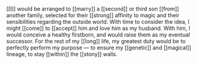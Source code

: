 [[I]] would be arranged to [[marry]] a [[second]] or third son [[from]] another family, selected for their [[strong]] affinity to magic and their sensibilities regarding the outside world. With time to consider the idea, I might [[come]] to [[accept]] him and love him as my husband. With him, I would conceive a healthy firstborn, and would raise them as my eventual successor. For the rest of my [[long]] life, my greatest duty would be to perfectly perform my purpose — to ensure my [[genetic]] and [[magical]] lineage, to stay [[within]] the [[stony]] walls.